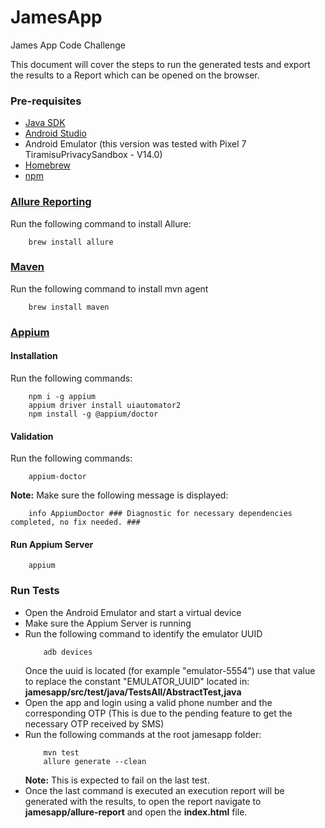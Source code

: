 # JamesApp
James App Code Challenge

This document will cover the steps to run the generated tests and export the results to a Report which can be opened on the browser.

### Pre-requisites
- [Java SDK](https://www.java.com/es/download/help/java_mac.html)
- [Android Studio](https://developer.android.com/studio?hl=es-419)
- Android Emulator (this version was tested with Pixel 7 TiramisuPrivacySandbox - V14.0)
- [Homebrew](https://brew.sh/)
- [npm](https://formulae.brew.sh/formula/node)

### [Allure Reporting](https://allurereport.org/docs/gettingstarted-installation/)
Run the following command to install Allure:
```
    brew install allure
```

### [Maven](https://mvnrepository.com/)
Run the following command to install mvn agent
```
    brew install maven
```

### [Appium](https://appium.io/docs/en/2.0/quickstart/)

#### Installation
Run the following commands:
```
    npm i -g appium
    appium driver install uiautomator2
    npm install -g @appium/doctor
```

#### Validation
Run the following commands:
```
    appium-doctor
```
**Note:** Make sure the following message is displayed:

```
    info AppiumDoctor ### Diagnostic for necessary dependencies completed, no fix needed. ###
```

#### Run Appium Server
```
    appium
```

### Run Tests
- Open the Android Emulator and start a virtual device
- Make sure the Appium Server is running
- Run the following command to identify the emulator UUID
    ```
        adb devices
    ```
    Once the uuid is located (for example "emulator-5554") use that value to replace the constant "EMULATOR_UUID" located in: **jamesapp/src/test/java/TestsAll/AbstractTest,java**
- Open the app and login using a valid phone number and the corresponding OTP (This is due to the pending feature to get the necessary OTP received by SMS)
- Run the following commands at the root jamesapp folder:
    ```
        mvn test 
        allure generate --clean
    ```
    **Note:** This is expected to fail on the last test.
- Once the last command is executed an execution report will be generated with the results, to open the report navigate to **jamesapp/allure-report** and open the **index.html** file.
